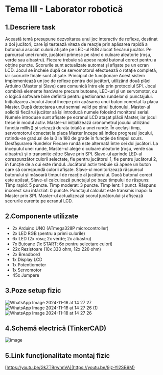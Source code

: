 # Tema III - Laborator robotică
## 1.Descriere task
Această temă presupune dezvoltarea unui joc interactiv de reflexe, destinat a doi jucători, care își testează viteza de reacție prin apăsarea rapidă a butonului asociat culorii afișate pe LED-ul RGB alocat fiecărui jucător. Pe parcursul unei runde, jucătorii primesc pe rând o culoare aleatorie (roșu, verde sau albastru). Fiecare trebuie să apese rapid butonul corect pentru a obține puncte. Scorurile sunt actualizate automat și afișate pe un ecran LCD. Jocul se încheie după ce servomotorul efectuează o rotație completă, iar scorurile finale sunt afișate.
Principiul de funcționare
Acest sistem implementează un joc de reflexe pentru doi jucători, utilizând două plăci Arduino (Master și Slave) care comunică între ele prin protocolul SPI. Jocul combină elemente hardware precum butoane, LED-uri și un servomotor, cu o logică software bine definită pentru gestionarea rundelor și punctajului.
Inițializarea Jocului
Jocul începe prin apăsarea unui buton conectat la placa Master. După detectarea unui semnal valid pe pinul butonului, Master-ul solicită fiecărui jucător să își introducă numele folosind monitorul serial. Numele introduse sunt afișate pe ecranul LCD atașat plăcii Master, iar jocul trece în modul activ.
Master-ul inițializează cronometrul jocului utilizând funcția millis() și setează durata totală a unei runde. În același timp, servomotorul conectat la placa Master începe să indice progresul jocului, rotindu-se gradual de la 0 la 180 de grade în funcție de timpul scurs.
Desfășurarea Rundelor
Fiecare rundă este alternată între cei doi jucători. La începutul unei runde, Master-ul alege o culoare aleatorie (roșu, verde sau albastru) și o transmite către Slave prin SPI. Slave-ul aprinde LED-ul corespunzător culorii selectate, fie pentru jucătorul 1, fie pentru jucătorul 2, în funcție de a cui este rândul.
Jucătorul activ trebuie să apese un buton care să corespundă culorii afișate. Slave-ul monitorizează răspunsul butonului și măsoară timpul de reacție al jucătorului. Dacă butonul corect este apăsat, Slave-ul calculează punctajul pe baza timpului de răspuns:
Timp rapid: 5 puncte.
Timp moderat: 3 puncte.
Timp lent: 1 punct.
Răspuns incorect sau întârziat: 0 puncte.
Punctajul calculat este transmis înapoi la Master prin SPI. Master-ul actualizează scorul jucătorului și afișează scorurile curente pe ecranul LCD.
## 2.Componente utilizate
- 2x Arduino UNO (ATmega328P microcontroller)
- 2x LED RGB (pentru a primi culorile)
- 6x LED (2x rosu; 2x verde; 2x albastru)
- 7x Butoane (1x START; 6x pentru selectare culori)
- 22x Rezistoare (10x 330 ohm, 12x 220 ohm)
- 2x Breadbord
- 1x Display LCD
- 1x Potentiometer
- 1x Servomotor
- 45x Jumpere
## 3.Poze setup fizic 
![WhatsApp Image 2024-11-18 at 14 27 27](https://github.com/user-attachments/assets/363c103e-832a-4ad1-a366-392cd72c5666)
![WhatsApp Image 2024-11-18 at 14 27 26 (1)](https://github.com/user-attachments/assets/bf5078ec-baf6-4913-bd0a-d790de09fd5a)
![WhatsApp Image 2024-11-18 at 14 27 26](https://github.com/user-attachments/assets/ec7ce7be-e3cb-43a7-a684-efbf7410ec09)
## 4.Schemă electrică (TinkerCAD)
![image](https://github.com/user-attachments/assets/b995fb09-812c-4c27-854c-6bafeb88af4c)
## 5.Link funcționalitate montaj fizic
[https://youtu.be/GkZTBrwhnVA](https://youtu.be/9jz-Yl2SB9M)
